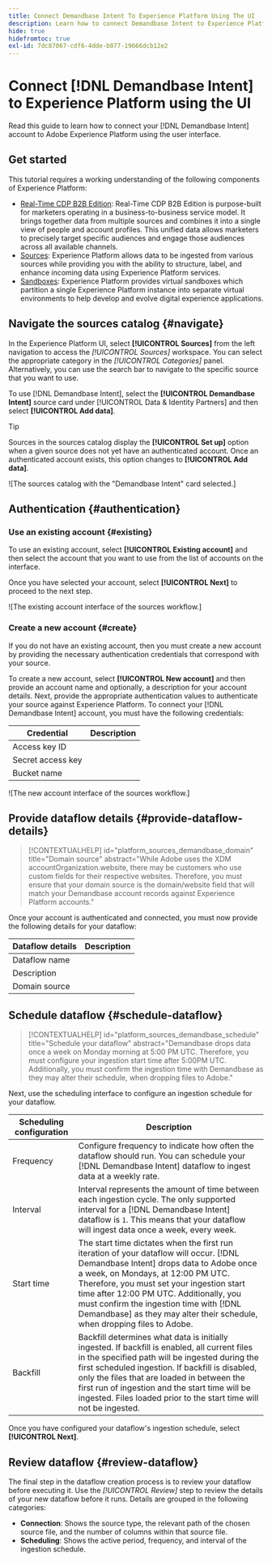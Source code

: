 ```yaml
---
title: Connect Demandbase Intent To Experience Platform Using The UI
description: Learn how to connect Demandbase Intent to Experience Platform
hide: true
hidefromtoc: true
exl-id: 7dc87067-cdf6-4dde-b077-19666dcb12e2
---
```

# Connect [!DNL Demandbase Intent] to Experience Platform using the UI

Read this guide to learn how to connect your [!DNL Demandbase Intent] account to Adobe Experience Platform using the user interface.

## Get started

This tutorial requires a working understanding of the following components of Experience Platform:

* [Real-Time CDP B2B Edition](../../../../../rtcdp/b2b-overview.md): Real-Time CDP B2B Edition is purpose-built for marketers operating in a business-to-business service model. It brings together data from multiple sources and combines it into a single view of people and account profiles. This unified data allows marketers to precisely target specific audiences and engage those audiences across all available channels. 
* [Sources](../../../../home.md): Experience Platform allows data to be ingested from various sources while providing you with the ability to structure, label, and enhance incoming data using Experience Platform services.
* [Sandboxes](../../../../../sandboxes/home.md): Experience Platform provides virtual sandboxes which partition a single Experience Platform instance into separate virtual environments to help develop and evolve digital experience applications.

## Navigate the sources catalog {#navigate}

In the Experience Platform UI, select **[!UICONTROL Sources]** from the left navigation to access the *[!UICONTROL Sources]* workspace. You can select the appropriate category in the *[!UICONTROL Categories]* panel. Alternatively, you can use the search bar to navigate to the specific source that you want to use.

To use [!DNL Demandbase Intent], select the **[!UICONTROL Demandbase Intent]** source card under [!UICONTROL Data & Identity Partners] and then select **[!UICONTROL Add data]**.

>[!TIP]
>
>Sources in the sources catalog display the **[!UICONTROL Set up]** option when a given source does not yet have an authenticated account. Once an authenticated account exists, this option changes to **[!UICONTROL Add data]**.

![The sources catalog with the "Demandbase Intent" card selected.]

## Authentication {#authentication}

### Use an existing account {#existing}

To use an existing account, select **[!UICONTROL Existing account]** and then select the account that you want to use from the list of accounts on the interface. 

Once you have selected your account, select **[!UICONTROL Next]** to proceed to the next step.

![The existing account interface of the sources workflow.]

### Create a new account {#create}

If you do not have an existing account, then you must create a new account by providing the necessary authentication credentials that correspond with your source. 

To create a new account, select **[!UICONTROL New account]** and then provide an account name and optionally, a description for your account details. Next, provide the appropriate authentication values to authenticate your source against Experience Platform. To connect your [!DNL Demandbase Intent] account, you must have the following credentials:

| Credential | Description |
| --- | --- |
| Access key ID | |
| Secret access key | |
| Bucket name | |

![The new account interface of the sources workflow.]

## Provide dataflow details {#provide-dataflow-details}

>[!CONTEXTUALHELP]
>id="platform_sources_demandbase_domain"
>title="Domain source"
>abstract="While Adobe uses the XDM accountOrganization.website, there may be customers who use custom fields for their respective websites. Therefore, you must ensure that your domain source is the domain/website field that will match your Demandbase account records against Experience Platform accounts."

Once your account is authenticated and connected, you must now provide the following details for your dataflow:

| Dataflow details | Description |
| --- | --- |
| Dataflow name | |
| Description | |
| Domain source | |

## Schedule dataflow {#schedule-dataflow}

>[!CONTEXTUALHELP]
>id="platform_sources_demandbase_schedule"
>title="Schedule your dataflow"
>abstract="Demandbase drops data once a week on Monday morning at 5:00 PM UTC. Therefore, you must configure your ingestion start time after 5:00PM UTC. Additionally, you must confirm the ingestion time with Demandbase as they may alter their schedule, when dropping files to Adobe."

Next, use the scheduling interface to configure an ingestion schedule for your dataflow.

| Scheduling configuration | Description |
| --- | --- |
| Frequency | Configure frequency to indicate how often the dataflow should run. You can schedule your [!DNL Demandbase Intent] dataflow to ingest data at a weekly rate. |
| Interval | Interval represents the amount of time between each ingestion cycle. The only supported interval for a [!DNL Demandbase Intent] dataflow is `1`. This means that your dataflow will ingest data once a week, every week. |
| Start time | The start time dictates when the first run iteration of your dataflow will occur. [!DNL Demandbase Intent] drops data to Adobe once a week, on Mondays, at 12:00 PM UTC. Therefore, you must set your ingestion start time after 12:00 PM UTC. Additionally, you must confirm the ingestion time with [!DNL Demandbase] as they may alter their schedule, when dropping files to Adobe. |
| Backfill | Backfill determines what data is initially ingested. If backfill is enabled, all current files in the specified path will be ingested during the first scheduled ingestion. If backfill is disabled, only the files that are loaded in between the first run of ingestion and the start time will be ingested. Files loaded prior to the start time will not be ingested. |

Once you have configured your dataflow's ingestion schedule, select **[!UICONTROL Next]**.

## Review dataflow {#review-dataflow}

The final step in the dataflow creation process is to review your dataflow before executing it. Use the *[!UICONTROL Review]* step to review the details of your new dataflow before it runs. Details are grouped in the following categories:

* **Connection**: Shows the source type, the relevant path of the chosen source file, and the number of columns within that source file.
* **Scheduling**: Shows the active period, frequency, and interval of the ingestion schedule.